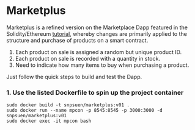 # Marketplus
Marketplus is a refined version on the Marketplace Dapp featured in the Solidity/Ethereum [tutorial](https://www.dappuniversity.com/articles/how-to-build-a-blockchain-app), whereby changes are primarily applied to the structure and purchase of products on a smart contract.
1. Each product on sale is assigned a random but unique product ID.
2. Each product on sale is recorded with a quantity in stock.
3. Need to indicate how many items to buy when purchasing a product.

Just follow the quick steps to build and test the Dapp.

### 1. Use the listed Dockerfile to spin up the project container
```
sudo docker build -t snpsuen/marketplus:v01 .
sudo docker run --name mpcon -p 8545:8545 -p 3000:3000 -d snpsuen/marketplus:v01
sudo docker exec -it mpcon bash
```


